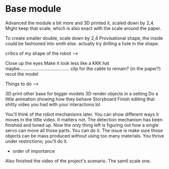 # Base module
Advanced the module a bit more and 3D printed it, scaled down by 2,4.
Might keep that scale, which is also exact with the scale around the paper.

To create smaller double, scale down by 2,4
Provisational shape, the inside could be fashioned into smth else. actually try drilling a hole in the shape.



critics of my shape of the robot -->

Close up the eyes
Make it look less like a KKK hat maybe.......................................
clip for the cable to remain? (in the paper?)
recut the model

Things to do -->

3D print other base for bigger models
3D render objects in a setting
Do a little animation showing how they behave
Storyboard
Finish editing that shitty video you had with your interactions lol


You'll think of the robot mechanisms later. You can show different ways it moves in the little video. It matters not. The detection mechanism has been finished and tuned up. Now the only thing left is figuring out how a single servo can move all those parts. You can do it. The issue is make sure those objects can be mass produced without using too many materials. You thrive under restrictions; you'll do it. 

+ order of importance


Also finished the video of the project's scenario. The samll scale one. 